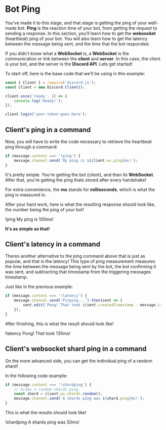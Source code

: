 # Bot Ping

You've made it to this stage, and that stage is getting the ping of your well-made bot. **Ping** is the reaction time of your bot, from getting the request to sending a response. In this section, you'll learn how to get the **websocket** (heartbeat) ping of your bot. You will also learn how to get the latency between the message being sent, and the time that the bot responded.

If you didn't know what a **WebSocket** is, a **WebSocket** is the communication or link between the **client** and **server**. In this case, the client is your bot, and the server is the **Discord API**. Lets get started!

To start off, here is the base code that we'll be using in this example:
```js
const { Client } = require('discord.js');
const client = new Discord.Client();

client.once('ready', () => {
	console.log('Ready!');
});

client.login('your-token-goes-here');
```

## Client's ping in a command

Now, you will have to write the code necessary to retrieve the heartbeat ping through a command:
```js
if (message.content === '!ping') {
	message.channel.send(`My ping is ${client.ws.ping}ms!`);
}
```
It's pretty simple. You're getting the bot (client), and then its **WebSocket**. After that, you're getting the ping thats stored after every handshake!

For extra convenience, the **ms** stands for **milliseconds**, which is what the ping is measured in.

After your hard work, here is what the resulting response should look like, the number being the ping of your bot!
<div is="discord-messages">
  <discord-message author="User" avatar="djs">
    !ping
  </discord-message>
  <discord-message author="Tutorial Bot" avatar="blue" :bot="true">
    My ping is 100ms!
  </discord-message>
</div>

**It's as simple as that!**
  
## Client's latency in a command

Theres another alternative to the ping command above that is just as popular, and that is the latency! This type of ping measurement measures the time between the message being sent by the bot, the bot confirming it was sent, and subtracting that timestamp from the triggering messages timestamp.

Just like in the previous example:
```js
if (message.content === '!latency') {
	message.channel.send('Pinging...').then(sent => {
		sent.edit(`Pong! That took ${sent.createdTimestamp - message.createdTimestamp}ms!`);
	});
}
```
After finishing, this is what the result should look like!
<div is="discord-messages">
  <discord-message author="User" avatar="djs">
    !latency
  </discord-message>
  <discord-message author="Tutorial Bot" avatar="blue" :bot="true">
    Pong! That took 135ms!
  </discord-message>
</div>

## Client's websocket shard ping in a command

On the more advanced side, you can get the individual ping of a random shard!

In the following code example:
```js
if (message.content === '!shardping') {
	// Grabs a random shards ping.
	const shard = client.ws.shards.random();
	message.channel.send(`A shards ping was ${shard.ping}ms!`);
}
```
This is what the results should look like!
<div is="discord-messages">
  <discord-message author="User" avatar="djs">
    !shardping
  </discord-message>
  <discord-message author="Tutorial Bot" avatar="blue" :bot="true">
    A shards ping was 50ms!
  </discord-message>
</div>